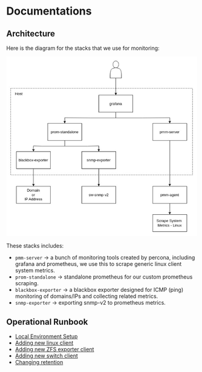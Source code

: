 # Documentations

## Architecture

Here is the diagram for the stacks that we use for monitoring:

![architecture](../assets/architecture.jpg)

These stacks includes:
* `pmm-server` -> a bunch of monitoring tools created by percona, including grafana and prometheus, we use this to scrape generic linux client system metrics. 
* `prom-standalone` -> standalone prometheus for our custom prometheus scraping.
* `blackbox-exporter` ->  a blackbox exporter designed for ICMP (ping) monitoring of domains/IPs and collecting related metrics.
* `snmp-exporter` -> exporting snmp-v2 to prometheus metrics.

## Operational Runbook

* [Local Environment Setup](./setup-local.md)
* [Adding new linux client](adding-new-linux-client.md)
* [Adding new ZFS exporter client](adding-new-zfs-client.md)
* [Adding new switch client](adding-new-switch-client.md)
* [Changing retention](changing-retentions.md)
